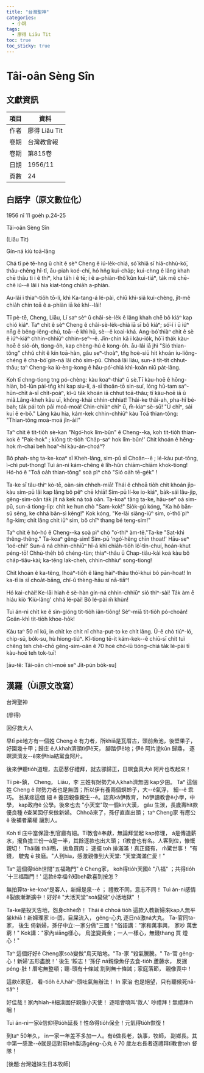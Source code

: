 ```yaml
---
title: "台灣聖神"
categories:
  - 小說
tags:
  - 廖得 Liāu Tit
toc: true
toc_sticky: true
---
```


# Tâi-oân Sèng Sîn

## 文獻資訊

| 項目 | 資料 |
|---|---|
| 作者 | 廖得 Liāu Tit |
| 卷期 | 台灣教會報 |
| 卷期 | 第815卷 |
| 日期 | 1956/11 |
| 頁數 | 24 |

## 白話字（原文數位化）

1956 nî 11 goe̍h p.24-25

Tâi-oân Sèng Sîn

(Liāu Tit)

Gín-ná kiù toā-lâng

Chá tī pè tē-hng ū chi̍t ê sèⁿ Cheng ê iú-le̍k-chiá, só͘ khiā sī hiā-chhù-kó͘, thâu-chêng hî-tî, āu-piah koé-chí, hó hn̂g kui-cha̍p; kui-chng ê lâng khah chē thâu tì i ê thiⁿ, kha ta̍h i ê tē; i ê a-phiàn-thô͘ kûn kui-tiáⁿ, ta̍k mê chē-chē iú--ê lâi i hia kiat-tóng chia̍h a-phiàn.

Au-lâi i thiaⁿ-tio̍h tō-lí, khì Ka-tang-á lé-pài, chiū khì-siâ kui-chèng, ji̍t-mê chia̍h chin toā ê a-phiàn iā ké khí--lâi!

Tī pè-tē, Cheng, Liāu, Lí saⁿ sèⁿ ū châi-sè-le̍k ê lâng khah chē bô kiáⁿ kap chió kiáⁿ. Taⁿ chit ê sèⁿ Cheng ê châi-sè-le̍k-chiá iā sī bô kiáⁿ; só͘-í i ū iúⁿ nn̄g ê bêng-lêng-chú, toā--ê khì hû, sè--ê koai-khá. Ang-bó͘ thiàⁿ chit ê sè ê iúⁿ-kiáⁿ chhin-chhiūⁿ chhin-seⁿ--ê. Jīn-chin kā i kàu-io̍k, hō͘ i tha̍k kàu-hoē ê sió-o̍h, tiong-o̍h, kap chèng-hú ê kong-o̍h. āu-lâi iā jhì "Sió thian-tông" chhú chi̍t ê kín toā-hàn, gâu seⁿ-thoàⁿ, tn̂g hoè-siū hit khoán iu-liông-chéng ê cha-bó͘ gín-ná lâi chò sim-pū. Chhoā lâi liáu, sun-á ti̍t-ti̍t chhut-thâu; taⁿ Cheng-ka iú-èng-kong ê hāu-pó͘-chiá khì-koân niū pa̍t-lâng.

Koh tī chng-tiong tng pó-chèng: kàu koaⁿ-thiaⁿ ū sè.Tī kàu-hoē ê hōng-hiàn, bô-lūn pài-tn̂g khí kap siu-lí, á-sī thoân-tō sin-suí, lóng hū-tam saⁿ-hūn-chi̍t á-sī chi̍t-poàⁿ, kî-û ta̍k khoán iā chhut toā-thâu; tī kàu-hoē iā ū miâ.Lâng-kheh kàu uī, khóng-khài chhin-chhiat! Thâi-ke thâi-ah, pha-hî bé-bah; ta̍k pái toh pâi moá-moá! Chin-chiàⁿ chîⁿ ū, m̄-kiaⁿ sè-sū! "Ū chîⁿ, sái kuí ē e-bō." Lâng kàu hia, kám-kek chhin-chhiūⁿ kàu Toā thian-tông: "Thian-tông moá-moá jîn-ài!"

Taⁿ chit ê tit-tio̍h sè-kan "Ngó͘-hok lîm-bûn" ê Cheng--ka, koh tit-tio̍h thian-kok ê "Pak-hok" ; kiōng tit-tio̍h ‘Cha̍p-saⁿ hok lîm-bûn!' Chit khoán ê hēng-hok m̄-chai beh hoaⁿ-hí kàu-án-choáⁿ?

Bô phah-sǹg ta-ke-koaⁿ sī Kheh-lâng, sim-pū sī Choân--ê ; lé-kàu put-tông, ì-chì put-thong! Tuì án-ni kám-chêng ê li̍h-hûn chiām-chiām khok-tiong! Hó-hó ê "Toā oa̍h thian-tông" soà pìⁿ chò "Sió oa̍h tē-ge̍k" !

Ta-ke sī tâu-thiⁿ kò-tē, oàn-sin chheh-miā! Thái ê chhoā tio̍h chit khoán ji̍p-kàu sim-pū lâi kap lâng bô pêⁿ chē khiā! Sim-pū lí-ke io-kiáⁿ, ba̍k-sái lâu-ji̍p, gêng-sim-oân ta̍k ji̍t ná kek ná toā oân. Ta-koaⁿ tâng ta-ke, hāu-seⁿ oá sim-pū, sun-á tiong-li̍p: chi̍t ke hun chò "Sam-kok!" Sio̍k-gú kóng, "Ka hô bān-sū sêng, ke chhá bān-sì kêng!" Kok kóng, "Ke-lāi siāng-iūⁿ sim, o͘-thô͘ piⁿ n̂g-kim; chi̍t lâng chi̍t iūⁿ sim, bô chîⁿ thang bé teng-sim!"

Taⁿ chit ê hó-hó ê Cheng--ka soà pìⁿ chò "o͘-thiⁿ àm-tē."Ta-ke "Sat-khì thêng-thêng." Ta-koaⁿ gêng-sim! Sim-pū ‘ngó͘-hêng chīn thoat!' Hāu-seⁿ ‘loé-chì!' Sun-á ná chhin-chhiūⁿ hî-á khì chia̍h-tio̍h lô͘-tîn-chuí, hoán-khut péng-tō͘! Chhù-the̍h bô chéng-tùn; thiaⁿ-thâu ū Chap-tiâu-kài koà kàu bô cha̍p-tiâu-kài; ka-têng lak-cheh, chhin-chhiuⁿ song-tiong!

Chit khoán ê ka-têng, lhoàⁿ-tio̍h ê lâng hàiⁿ-thâu thó͘-khuì bô pān-hoat! In ka-tī ia sī choa̍t-bāng, chí-ū thèng-hāu sí nā-tiāⁿ!

Hó kai-chài! Ke-lāi hiah ê sè-hàn gín-ná chhin-chhiūⁿ sió thiⁿ-sài! Ta̍k àm ē hiáu kiò ‘Kiù-lâng' chhá lé-pài! Bô lé-pài m̄ khùn!

Tuì án-ni chi̍t ke ê sìn-gióng tit-tio̍h iân-tiông! Sèⁿ-miā tit-tio̍h pó-choân! Goân-khì tit-tio̍h khoe-ho̍k!

Kàu taⁿ 50 nî kú, in chi̍t ke chi̍t nî chha-put-to ke chi̍t lâng. Ū-ê chò tiúⁿ-ló, chip-sū, bo̍k-su, hù hiong-tiúⁿ. Kî-tiong tē-it kám-kek--ê chiū-sī chit tuì chêng teh chè-chō gêng-sim-oân ê 70 hoè chó-iū tióng-chiá ta̍k lé-pài tī kàu-hoē teh tok-tuī!

[āu-tê: Tâi-oân chí-moē seⁿ Ji̍t-pún bo̍k-su]

## 漢羅（Ùi原文改寫）

台灣聖神

(廖得)

囡仔救大人

早tī pè地方有一個姓 Cheng ê 有力者，所khiā是瓦厝古，頭前魚池，後壁果子，好園幾十甲；歸庄 ê人khah濟頭tì伊ê天， 腳踏伊ê地；伊ê 阿片塗kûn 歸鼎， 逐暝濟濟友--ê來伊hia結黨食阿片。

後來伊聽tio̍h道理，去茄苳仔禮拜，就去邪歸正，日暝食真大ê 阿片也改起來！

Tī pè-鎮， Cheng， Liāu，李 三姓有財勢力ê人khah濟無囝 kap少囝。 Taⁿ 這個 姓 Cheng ê 財勢力者也是無囝；所以伊有養兩個螟蛉子，大--ê氣浮， 細--ê 乖巧。 翁某疼這個 細 ê 養囝親像親生--ê。認真kā伊教育， hō͘伊讀教會ê小學，中學， kap政府ê 公學。後來也去 "小天堂"取一個kín大漢， gâu 生湠，長歲壽hit款優良種 ê查某囡仔來做新婦。 Chhoā來了，孫仔直直出頭； taⁿ Cheng家 有應公 ê 後補者棄權 讓別人。

Koh tī 庄中當保證:到官廳有細。Tī教會ê奉獻，無論拜堂起 kap修理， á是傳道薪水，攏負擔三份一á是一半，其餘逐款也出大頭； tī教會也有名。人客到位，慷慨親切！ Thâi雞 thâi鴨， 拋魚買肉； 逐擺 toh 排滿滿！真正錢有， m̄驚世事！ "有錢， 駛鬼 ē 挨磨。"人到hia，感激親像到大天堂: "天堂滿滿仁愛！"

Taⁿ 這個得tio̍h世間"五福臨門" ê Cheng家， koh得tio̍h天國ê "八福" ；共得tio̍h ‘十三福臨門！' 這款ê幸福m̄知beh歡喜到按怎？

無拍算ta-ke-koaⁿ是客人，新婦是泉--ê ； 禮教不同，意志不同！ Tuì án-ni感情ê裂痕漸漸擴中！好好ê "大活天堂"soà變做"小活地獄" ！

Ta-ke是投天告地，怨身chhè命！ Thái ê chhoā tio̍h 這款入教新婦來kap人無平坐khiā！新婦理家 io-囝，目屎流入， gêng-心丸 逐日ná激ná大丸。 Ta-官同ta-家， 後生 倚新婦，孫仔中立:一家分做"三國！"俗語講："家和萬事興， 家吵 萬世窮！" Kok講："家內siāng樣心， 烏塗變黃金；一人一樣心，無錢thang 買 燈心！"

Taⁿ 這個好好ê Cheng家soà變做"烏天暗地。"Ta-家 "殺氣騰騰。" Ta-官 gêng-心！新婦‘五形盡脫！' 後生 ‘餒志！'孫仔 ná親像魚仔去食-tio̍h 蘆藤水， 反掘 péng-肚！厝宅無整頓；聽-頭有十條誡 割到無十條誡；家庭落節， 親像喪中！

這款ê家庭， 看-tio̍h ê人hàiⁿ-頭吐氣無辦法！ In 家治 也是絕望，只有聽候死nā-tiāⁿ！

好佳哉！家內hiah-ê細漢囡仔親像小天使！ 逐暗會曉叫‘救人' 吵禮拜！無禮拜m̄睏！

Tuì án-ni一家ê信仰得tio̍h延長！性命得tio̍h保全！元氣得tio̍h恢復！

到taⁿ 50年久， in一家一年差不多加一人。有ê做長老，執事，牧師， 副鄉長。其中第一感激--ê就是這對前teh製造gêng-心丸 ê 70 歲左右長者逐禮拜tī教會teh 督隊！

[後題:台灣姐妹生日本牧師]
